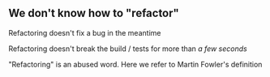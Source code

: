 ## We don't know how to "refactor"

Refactoring doesn't fix a bug in the meantime

Refactoring doesn't break the build / tests for more than _a few seconds_

"Refactoring" is an abused word. Here we refer to Martin Fowler's definition

